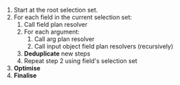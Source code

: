 1. Start at the root selection set.
1. For each field in the current selection set:
   1. Call field plan resolver
   1. For each argument:
      1. Call arg plan resolver
      1. Call input object field plan resolvers (recursively)
   1. **Deduplicate** new steps
   1. Repeat step 2 using field's selection set
1. **Optimise**
1. **Finalise**
